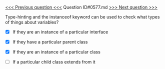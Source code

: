 [<<< Previous question <<<](0576.md)  Question ID#0577.md  [>>> Next question >>>](0578.md) 

Type-hinting and the instanceof keyword can be used to check what types of things about variables?




- [x] If they are an instance of a particular interface

- [x] If they have a particular parent class

- [x] If they are an instance of a particular class

- [ ] If a particular child class extends from it


